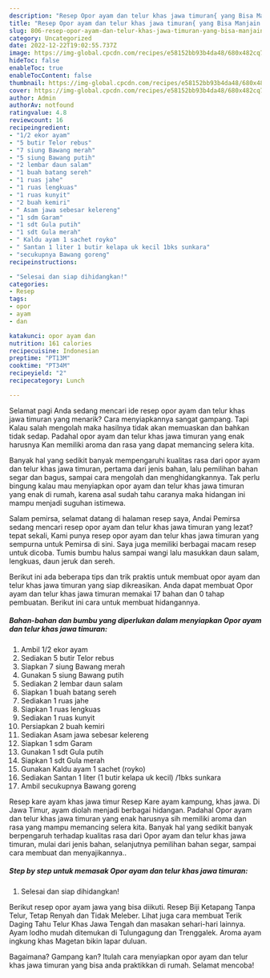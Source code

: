 ```yaml
---
description: "Resep Opor ayam dan telur khas jawa timuran{ yang Bisa Manjain Lidah,  Menu Buat lebaran"
title: "Resep Opor ayam dan telur khas jawa timuran{ yang Bisa Manjain Lidah,  Menu Buat lebaran"
slug: 806-resep-opor-ayam-dan-telur-khas-jawa-timuran-yang-bisa-manjain-lidah-menu-buat-lebaran
category: Uncategorized
date: 2022-12-22T19:02:55.737Z
image: https://img-global.cpcdn.com/recipes/e58152bb93b4da48/680x482cq70/opor-ayam-dan-telur-khas-jawa-timuran-foto-resep-utama.jpg
hideToc: false
enableToc: true
enableTocContent: false
thumbnail: https://img-global.cpcdn.com/recipes/e58152bb93b4da48/680x482cq70/opor-ayam-dan-telur-khas-jawa-timuran-foto-resep-utama.jpg
cover: https://img-global.cpcdn.com/recipes/e58152bb93b4da48/680x482cq70/opor-ayam-dan-telur-khas-jawa-timuran-foto-resep-utama.jpg
author: Admin
authorAv: notfound
ratingvalue: 4.8
reviewcount: 16
recipeingredient:
- "1/2 ekor ayam"
- "5 butir Telor rebus"
- "7 siung Bawang merah"
- "5 siung Bawang putih"
- "2 lembar daun salam"
- "1 buah batang sereh"
- "1 ruas jahe"
- "1 ruas lengkuas"
- "1 ruas kunyit"
- "2 buah kemiri"
- " Asam jawa sebesar kelereng"
- "1 sdm Garam"
- "1 sdt Gula putih"
- "1 sdt Gula merah"
- " Kaldu ayam 1 sachet royko"
- " Santan 1 liter 1 butir kelapa uk kecil 1bks sunkara"
- "secukupnya Bawang goreng"
recipeinstructions:

- "Selesai dan siap dihidangkan!"
categories:
- Resep
tags:
- opor
- ayam
- dan

katakunci: opor ayam dan 
nutrition: 161 calories
recipecuisine: Indonesian
preptime: "PT13M"
cooktime: "PT34M"
recipeyield: "2"
recipecategory: Lunch

---
```



Selamat pagi Anda sedang mencari ide resep opor ayam dan telur khas jawa timuran yang menarik? Cara menyiapkannya sangat gampang. Tapi Kalau salah mengolah maka hasilnya tidak akan memuaskan dan bahkan tidak sedap. Padahal opor ayam dan telur khas jawa timuran yang enak harusnya Kan memiliki aroma dan rasa yang dapat memancing selera kita.


Banyak hal yang sedikit banyak mempengaruhi kualitas rasa dari opor ayam dan telur khas jawa timuran, pertama dari jenis bahan, lalu pemilihan bahan segar dan bagus, sampai cara mengolah dan menghidangkannya. Tak perlu bingung kalau mau menyiapkan opor ayam dan telur khas jawa timuran yang enak di rumah, karena asal sudah tahu caranya maka hidangan ini mampu menjadi suguhan istimewa.

Salam pemirsa, selamat datang di halaman resep saya, Andai Pemirsa sedang mencari resep opor ayam dan telur khas jawa timuran yang lezat? tepat sekali, Kami punya resep opor ayam dan telur khas jawa timuran yang sempurna untuk Pemirsa di sini. Saya juga memiliki berbagai macam resep untuk dicoba. Tumis bumbu halus sampai wangi lalu masukkan daun salam, lengkuas, daun jeruk dan sereh.


Berikut ini ada beberapa tips dan trik praktis untuk membuat opor ayam dan telur khas jawa timuran yang siap dikreasikan. Anda dapat membuat Opor ayam dan telur khas jawa timuran memakai 17 bahan dan 0 tahap pembuatan. Berikut ini cara untuk membuat hidangannya.

<!--inarticleads1-->

##### Bahan-bahan dan bumbu yang diperlukan dalam menyiapkan Opor ayam dan telur khas jawa timuran:

1. Ambil 1/2 ekor ayam
1. Sediakan 5 butir Telor rebus
1. Siapkan 7 siung Bawang merah
1. Gunakan 5 siung Bawang putih
1. Sediakan 2 lembar daun salam
1. Siapkan 1 buah batang sereh
1. Sediakan 1 ruas jahe
1. Siapkan 1 ruas lengkuas
1. Sediakan 1 ruas kunyit
1. Persiapkan 2 buah kemiri
1. Sediakan  Asam jawa sebesar kelereng
1. Siapkan 1 sdm Garam
1. Gunakan 1 sdt Gula putih
1. Siapkan 1 sdt Gula merah
1. Gunakan  Kaldu ayam 1 sachet (royko)
1. Sediakan  Santan 1 liter (1 butir kelapa uk kecil) /1bks sunkara
1. Ambil secukupnya Bawang goreng


Resep kare ayam khas jawa timur Resep Kare ayam kampung, khas jawa. Di Jawa Timur, ayam diolah menjadi berbagai hidangan. Padahal Opor ayam dan telur khas jawa timuran yang enak harusnya sih memiliki aroma dan rasa yang mampu memancing selera kita. Banyak hal yang sedikit banyak berpengaruh terhadap kualitas rasa dari Opor ayam dan telur khas jawa timuran, mulai dari jenis bahan, selanjutnya pemilihan bahan segar, sampai cara membuat dan menyajikannya.. 

<!--inarticleads2-->

##### Step by step untuk memasak Opor ayam dan telur khas jawa timuran:


1. Selesai dan siap dihidangkan!

Berikut resep opor ayam jawa yang bisa diikuti. Resep Biji Ketapang Tanpa Telur, Tetap Renyah dan Tidak Meleber. Lihat juga cara membuat Terik Daging Tahu Telur Khas Jawa Tengah dan masakan sehari-hari lainnya. Ayam lodho mudah ditemukan di Tulungagung dan Trenggalek. Aroma ayam ingkung khas Magetan bikin lapar duluan. 

Bagaimana? Gampang kan? Itulah cara menyiapkan opor ayam dan telur khas jawa timuran yang bisa anda praktikkan di rumah. Selamat mencoba!
